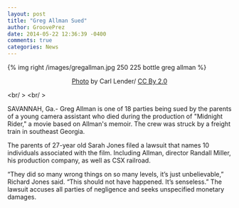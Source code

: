 ```yaml
---
layout: post
title: "Greg Allman Sued"
author: GroovePrez
date: 2014-05-22 12:36:39 -0400
comments: true
categories: News
---
```


{% img right /images/gregallman.jpg 250 225 bottle greg allman %}

<!--more-->

<div style="text-align:center" markdown="1">
<a href="http://commons.wikimedia.org/wiki/File:Allman_Brothers_Band_-_Gregg_Allman.jpg">Photo</a> by Carl Lender/ <a href="http://creativecommons.org/licenses/by/2.0/deed.en">CC By 2.0</a>
</div>


<br/ >
<br/ >

SAVANNAH, Ga.- Greg Allman is one of 18 parties being sued by the parents of a young camera assistant who died during the production of "Midnight Rider," a movie based on Allman's memoir.  The crew was struck by a freight train in southeast Georgia.

The parents of 27-year old Sarah Jones filed a lawsuit that names 10 individuals associated with the film.  Including Allman, director Randall Miller, his production company, as well as CSX railroad.

“They did so many wrong things on so many levels, it’s just unbelievable,” Richard Jones said. “This should not have happened. It’s senseless.”  The lawsuit accuses all parties of negligence and seeks unspecified monetary damages.